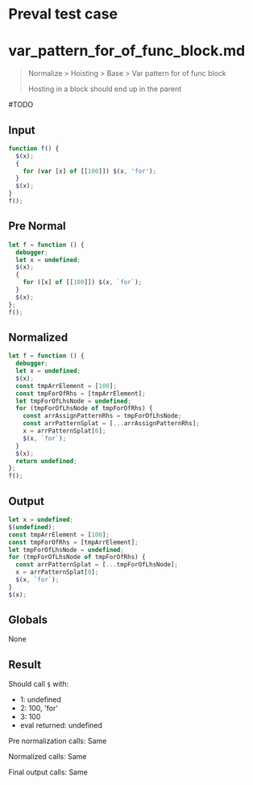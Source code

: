 # Preval test case

# var_pattern_for_of_func_block.md

> Normalize > Hoisting > Base > Var pattern for of func block
>
> Hosting in a block should end up in the parent

#TODO

## Input

`````js filename=intro
function f() {
  $(x);
  {
    for (var [x] of [[100]]) $(x, 'for');
  }
  $(x);
}
f();
`````

## Pre Normal

`````js filename=intro
let f = function () {
  debugger;
  let x = undefined;
  $(x);
  {
    for ([x] of [[100]]) $(x, `for`);
  }
  $(x);
};
f();
`````

## Normalized

`````js filename=intro
let f = function () {
  debugger;
  let x = undefined;
  $(x);
  const tmpArrElement = [100];
  const tmpForOfRhs = [tmpArrElement];
  let tmpForOfLhsNode = undefined;
  for (tmpForOfLhsNode of tmpForOfRhs) {
    const arrAssignPatternRhs = tmpForOfLhsNode;
    const arrPatternSplat = [...arrAssignPatternRhs];
    x = arrPatternSplat[0];
    $(x, `for`);
  }
  $(x);
  return undefined;
};
f();
`````

## Output

`````js filename=intro
let x = undefined;
$(undefined);
const tmpArrElement = [100];
const tmpForOfRhs = [tmpArrElement];
let tmpForOfLhsNode = undefined;
for (tmpForOfLhsNode of tmpForOfRhs) {
  const arrPatternSplat = [...tmpForOfLhsNode];
  x = arrPatternSplat[0];
  $(x, `for`);
}
$(x);
`````

## Globals

None

## Result

Should call `$` with:
 - 1: undefined
 - 2: 100, 'for'
 - 3: 100
 - eval returned: undefined

Pre normalization calls: Same

Normalized calls: Same

Final output calls: Same
